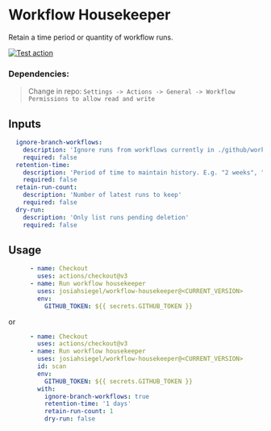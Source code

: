 # Workflow Housekeeper

Retain a time period or quantity of workflow runs.

[![Test action](https://github.com/JosiahSiegel/workflow-housekeeper/actions/workflows/test_action.yml/badge.svg)](https://github.com/JosiahSiegel/workflow-housekeeper/actions/workflows/test_action.yml)

### Dependencies:

>Change in repo: `Settings -> Actions -> General -> Workflow Permissions to allow read and write`

## Inputs
```yml
  ignore-branch-workflows:
    description: 'Ignore runs from workflows currently in ./github/workflow'
    required: false
  retention-time:
    description: 'Period of time to maintain history. E.g. "2 weeks", "3 days", etc.'
    required: false
  retain-run-count:
    description: 'Number of latest runs to keep'
    required: false
  dry-run:
    description: 'Only list runs pending deletion'
    required: false
```

## Usage
```yml
      - name: Checkout
        uses: actions/checkout@v3
      - name: Run workflow housekeeper
        uses: josiahsiegel/workflow-housekeeper@<CURRENT_VERSION>
        env:
          GITHUB_TOKEN: ${{ secrets.GITHUB_TOKEN }}
```
or
```yml
      - name: Checkout
        uses: actions/checkout@v3
      - name: Run workflow housekeeper
        uses: josiahsiegel/workflow-housekeeper@<CURRENT_VERSION>
        id: scan
        env:
          GITHUB_TOKEN: ${{ secrets.GITHUB_TOKEN }}
        with:
          ignore-branch-workflows: true
          retention-time: '1 days'
          retain-run-count: 1
          dry-run: false
```
